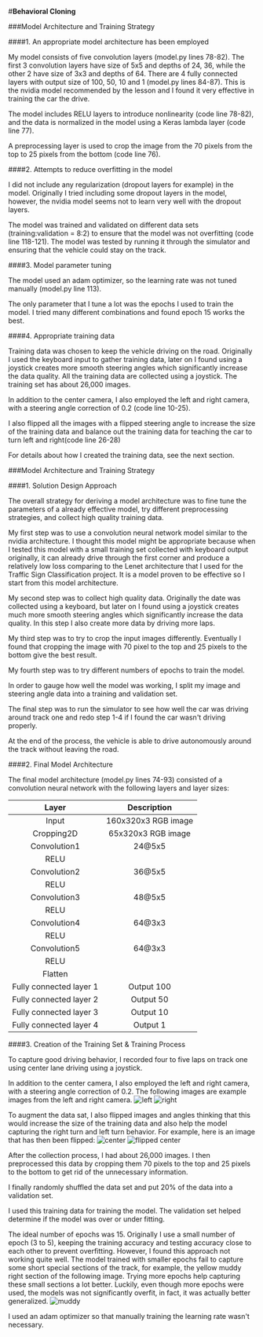 #**Behavioral Cloning**

###Model Architecture and Training Strategy

####1. An appropriate model architecture has been employed

My model consists of five convolution layers (model.py lines 78-82). The first 3 convolution layers have size of 5x5 and depths of 24, 36, while the other 2 have size of 3x3 and depths of 64. There are 4 fully connected layers with output size of 100, 50, 10 and 1 (model.py lines 84-87). This is the nvidia model recommended by the lesson and I found it very effective in training the car the drive.

The model includes RELU layers to introduce nonlinearity (code line 78-82), and the data is normalized in the model using a Keras lambda layer (code line 77).

A preprocessing layer is used to crop the image from the 70 pixels from the top to 25 pixels from the bottom (code line 76).

####2. Attempts to reduce overfitting in the model

I did not include any regularization (dropout layers for example) in the model. Originally I tried including some dropout layers in the model, however, the nvidia model seems not to learn very well with the dropout layers.

The model was trained and validated on different data sets (training:validation = 8:2) to ensure that the model was not overfitting (code line 118-121). The model was tested by running it through the simulator and ensuring that the vehicle could stay on the track.

####3. Model parameter tuning

The model used an adam optimizer, so the learning rate was not tuned manually (model.py line 113).

The only parameter that I tune a lot was the epochs I used to train the model. I tried many different combinations and found epoch 15 works the best.

####4. Appropriate training data

Training data was chosen to keep the vehicle driving on the road. Originally I used the keyboard input to gather training data, later on I found using a joystick creates more smooth steering angles which significantly increase the data quality. All the training data are collected using a joystick. The training set has about 26,000 images.

In addition to the center camera, I also employed the left and right camera, with a steering angle correction of 0.2 (code line 10-25).

I also flipped all the images with a flipped steering angle to increase the size of the training data and balance out the training data for teaching the car to turn left and right(code line 26-28)

For details about how I created the training data, see the next section.

###Model Architecture and Training Strategy

####1. Solution Design Approach

The overall strategy for deriving a model architecture was to fine tune the parameters of a already effective model, try different preprocessing strategies, and collect high quality training data.

My first step was to use a convolution neural network model similar to the nvidia architecture. I thought this model might be appropriate because when I tested this model with a small training set collected with keyboard output originally, it can already drive through the first corner and produce a relatively low loss comparing to the Lenet architecture that I used for the Traffic Sign Classification project. It is a model proven to be effective so I start from this model architecture.

My second step was to collect high quality data. Originally the date was collected using a keyboard, but later on I found using a joystick creates much more smooth steering angles which significantly increase the data quality. In this step I also create more data by driving more laps.

My third step was to try to crop the input images differently. Eventually I found that cropping the image with 70 pixel to the top and 25 pixels to the bottom give the best result.

My fourth step was to try different numbers of epochs to train the model.

In order to gauge how well the model was working, I split my image and steering angle data into a training and validation set.

The final step was to run the simulator to see how well the car was driving around track one and redo step 1-4 if I found the car wasn't driving properly.

At the end of the process, the vehicle is able to drive autonomously around the track without leaving the road.

####2. Final Model Architecture

The final model architecture (model.py lines 74-93) consisted of a convolution neural network with the following layers and layer sizes:

| Layer         		|     Description	        					|
|:---------------------:|:---------------------------------------------:|
| Input         		| 160x320x3 RGB image   							|
| Cropping2D         		| 65x320x3 RGB image   							|
| Convolution1      	| 24@5x5 	|
| RELU					|												|
| Convolution2 	    | 36@5x5     			|
| RELU					|												|
| Convolution3 	    | 48@5x5     			|
| RELU					|		|
| Convolution4 	    | 64@3x3     			|
| RELU					|		|
| Convolution5 	    | 64@3x3     			|
| RELU					|														|
| Flatten					|														|
| Fully connected layer 1		| Output 100  									|
| Fully connected layer 2		| Output 50														| 									|
| Fully connected layer 3		| Output 10  						     									|
| Fully connected layer 4		| Output 1  						     									|


####3. Creation of the Training Set & Training Process

To capture good driving behavior, I recorded four to five laps on track one using center lane driving using a joystick.

In addition to the center camera, I also employed the left and right camera, with a steering angle correction of 0.2. The following images are example images from the left and right camera.
![left](./examples/left.png)
![right](./examples/right.png)

To augment the data sat, I also flipped images and angles thinking that this would increase the size of the training data and also help the model capturing the right turn and left turn behavior. For example, here is an image that has then been flipped:
![center](./examples/center.png)
![flipped center](./examples/flipped_center.png)

After the collection process, I had about 26,000 images. I then preprocessed this data by cropping them 70 pixels to the top and 25 pixels to the bottom to get rid of the unnecessary information.

I finally randomly shuffled the data set and put 20% of the data into a validation set.

I used this training data for training the model. The validation set helped determine if the model was over or under fitting.

The ideal number of epochs was 15. Originally I use a small number of epoch (3 to 5), keeping the training accuracy and testing accuracy close to each other to prevent overfitting. However, I found this approach not working quite well. The model trained with smaller epochs fail to capture some short special sections of the track, for example, the yellow muddy right section of the following image. Trying more epochs help capturing these small sections a lot better. Luckily, even though more epochs were used, the models was not significantly overfit, in fact, it was actually better generalized.
![muddy](./examples/exp.png)

I used an adam optimizer so that manually training the learning rate wasn't necessary.
